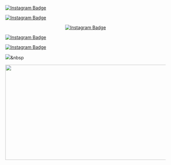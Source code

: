 


[![Instagram Badge](https://img.shields.io/badge/instagram-%23E4405F?style=flat-square&logo=instagram&logoColor=white)](https://www.instagram.com/m.__.kuuuuu5444/)






[![Instagram Badge](https://img.shields.io/badge/instagram-%23E4405F?style=flat-square&logo=instagram&logoColor=white)](https://www.instagram.com/m.__.kuuuuu5444/)







<div align="center">
    <a href="https://www.instagram.com/m.__.kuuuuu5444/">
        <img src="https://img.shields.io/badge/instagram-%23E4405F?style=flat-square&logo=instagram&logoColor=white" alt="Instagram Badge"/>
    </a>
</div>




[![Instagram Badge](https://img.shields.io/badge/instagram-%23E4405F?style=flat-square&logo=instagram&logoColor=white)](https://www.instagram.com/m.__.kuuuuu5444/)


<a href="https://www.instagram.com/m.__.kuuuuu5444/">
    <img src="https://img.shields.io/badge/instagram-%23E4405F?style=flat-square&logo=instagram&logoColor=white" alt="Instagram Badge"/>
</a>


<a href="https://www.instagram.com/m.__.kuuuuu5444/"><img src="https://img.shields.io/badge/instagram-#E4405F?style=flat-square&logo=simpleicons_instagram&logoColor=white&link=https://www.instagram.com/m.__.kuuuuu5444/"/></a>&nbsp

<!--
**falseNose/falseNose** is a ✨ _special_ ✨ repository because its `README.md` (this file) appears on your GitHub profile.

Here are some ideas to get you started:

- 🔭 I’m currently working on ...
- 🌱 I’m currently learning ...
- 👯 I’m looking to collaborate on ...
- 🤔 I’m looking for help with ...
- 💬 Ask me about ...
- 📫 How to reach me: ...
- 😄 Pronouns: ...
- ⚡ Fun fact: ...
-->
<a href="https://github.com/devxb/gitanimals">
<img
  src="https://render.gitanimals.org/farms/falseNose"
  width="600"
  height="300"
/>
</a>
